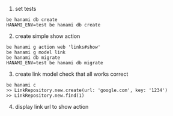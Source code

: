 1. set tests
```
be hanami db create
HANAMI_ENV=test be hanami db create
```

2. create simple show action
```
be hanami g action web 'links#show'
be hanami g model link
be hanami db migrate
HANAMI_ENV=test be hanami db migrate
```

3. create link model
check that all works correct
```
be hanami c
>> LinkRepository.new.create(url: 'google.com', key: '1234')
>> LinkRepository.new.find(1)
```

4. display link url to show action
